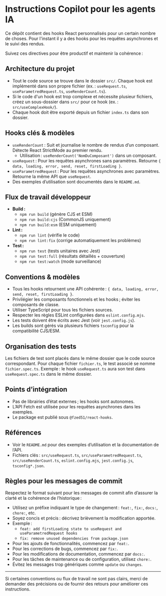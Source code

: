 # Instructions Copilot pour les agents IA

Ce dépôt contient des hooks React personnalisés pour un certain nombre de choses. Pour l'instant il y a des hooks pour les requêtes asynchrones et le suivi des rendus.

Suivez ces directives pour être productif et maintenir la cohérence :

## Architecture du projet

- Tout le code source se trouve dans le dossier `src/`. Chaque hook est implémenté dans son propre fichier (ex. : `useRequest.ts`, `useParametredRequest.ts`, `useRenderCount.ts`).
- Si le code d'un hook est trop complexe et nécessite plusieur fichiers, créez un sous-dossier dans `src/` pour ce hook (ex. : `src/useComplexHook/`).
- Chaque hook doit être exporté depuis un fichier `index.ts` dans son dossier.

## Hooks clés & modèles

- `useRenderCount` : Suit et journalise le nombre de rendus d’un composant. Détecte React StrictMode au premier rendu.
  - Utilisation : `useRenderCount('NomDuComposant')` dans un composant.
- `useRequest` : Pour les requêtes asynchrones sans paramètres. Retourne `{ data, loading, error, send, reset, firstLoading }`.
- `useParametredRequest` : Pour les requêtes asynchrones avec paramètres. Retourne la même API que `useRequest`.
- Des exemples d’utilisation sont documentés dans le `README.md`.

## Flux de travail développeur

- **Build :**
  - `npm run build` (génère CJS et ESM)
  - `npm run build:cjs` (CommonJS uniquement)
  - `npm run build:esm` (ESM uniquement)
- **Lint :**
  - `npm run lint` (vérifie le code)
  - `npm run lint:fix` (corrige automatiquement les problèmes)
- **Test :**
  - `npm run test` (tests unitaires avec Jest)
  - `npm run test:full` (résultats détaillés + couverture)
  - `npm run test:watch` (mode surveillance)

## Conventions & modèles

- Tous les hooks retournent une API cohérente : `{ data, loading, error, send, reset, firstLoading }`.
- Privilégier les composants fonctionnels et les hooks ; éviter les composants de classe.
- Utiliser TypeScript pour tous les fichiers sources.
- Respecter les règles ESLint configurées dans `eslint.config.mjs`.
- Les tests doivent être écrits avec Jest (voir `jest.config.js`).
- Les builds sont gérés via plusieurs fichiers `tsconfig` pour la compatibilité CJS/ESM.

## Organisation des tests

Les fichiers de test sont placés dans le même dossier que le code source correspondant.
Pour chaque fichier `fichier.ts`, le test associé se nomme `fichier.spec.ts`.
Exemple : le hook `useRequest.ts` aura son test dans `useRequest.spec.ts` dans le même dossier.

## Points d’intégration

- Pas de librairies d’état externes ; les hooks sont autonomes.
- L’API Fetch est utilisée pour les requêtes asynchrones dans les exemples.
- Le package est publié sous `@fzed51/react-hooks`.

## Références

- Voir le `README.md` pour des exemples d’utilisation et la documentation de l’API.
- Fichiers clés : `src/useRequest.ts`, `src/useParametredRequest.ts`, `src/useRenderCount.ts`, `eslint.config.mjs`, `jest.config.js`, `tsconfig*.json`.

## Règles pour les messages de commit

Respectez le format suivant pour les messages de commit afin d’assurer la clarté et la cohérence de l’historique :

- Utilisez un préfixe indiquant le type de changement : `feat:`, `fix:`, `docs:`, `chore:`, etc.
- Soyez concis et précis : décrivez brièvement la modification apportée.
- Exemple :
  - `feat: add firstLoading state to useRequest and useParametredRequest hooks`
  - `fix: remove unused dependencies from package.json`
- Pour les ajouts de fonctionnalités, commencez par `feat:`.
- Pour les corrections de bugs, commencez par `fix:`.
- Pour les modifications de documentation, commencez par `docs:`.
- Pour les tâches de maintenance ou de configuration, utilisez `chore:`.
- Évitez les messages trop génériques comme `update` ou `changes`.

---

Si certaines conventions ou flux de travail ne sont pas clairs, merci de demander des précisions ou de fournir des retours pour améliorer ces instructions.
